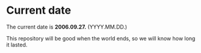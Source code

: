 # Current date

The current date is **2006.09.27.** (YYYY.MM.DD.)

This repository will be good when the world ends, so we will know how long it lasted.